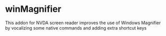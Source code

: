 # winMagnifier
This addon for NVDA screen reader improves the use of Windows Magnifier by vocalizing some native commands and adding extra shortcut keys
